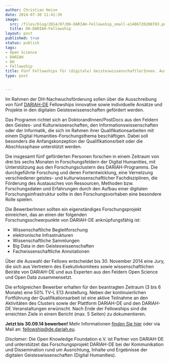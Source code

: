 ```yaml
---
author: Christian Heise
date: 2014-07-30 11:41:39
image:
  src: /files/blog/2014/07/DH-DARIAH-Fellowship_small-e1406720208783.png
  title: DH-DARIAH-Fellowship
layout: post
published: true
status: publish
tags:
- Open Science
- DARIAH
- DH
- Fellowship
title: Fünf Fellowships für (digitale) GeisteswissenschaftlerInnen. Ausschreibung läuft bis zum 30.09.14!
type: post


---
```


Im Rahmen der DH-Nachwuchsförderung sollen über die Ausschreibung von fünf [DARIAH-DE](http://de.dariah.eu/) Fellowships innovative sowie individuelle Ansätze und Projekte in den digitalen Geisteswissenschaften gefördert werden.

Das Programm richtet sich an DoktorandInnen/PostDocs aus den Feldern den Geistes- und Kulturwissenschaften, den Informationswissenschaften oder der Informatik, die sich im Rahmen ihrer Qualifikationsarbeiten mit einem Digital Humanities-Forschungsthema beschäftigen. Dabei soll besonders die Anfangskonzeption der Qualifikationsrbeit oder die Abschlussphase unterstützt werden.

Die insgesamt fünf geförderten Personen forschen in einem Zeitraum von drei bis sechs Monaten in Forschungsfeldern der Digital Humanities, mit Unterstützung aus den Forschungsclustern des DARIAH-Programms. Die durchgeführte Forschung und deren Fortentwicklung, eine Vernetzung verschiedener geistes- und kulturwissenschaftlicher Fachdisziplinen, die Förderung des Austausches von Ressourcen, Methoden bzw. Forschungsdaten und Erfahrungen durch den Aufbau einer digitalen Forschungsinfrastruktur sollte in den Forschungsvorhaben eine besondere Rolle spielen.

Die BewerberInnen sollten ein eigenständiges Forschungsprojekt einreichen, das an einen der folgenden  
Forschungsschwerpunkte von DARIAH-DE anknüpfungsfähig ist:

  * Wissenschaftliche Begleitforschung
  * elektronische Infrastrukturen
  * Wissenschaftliche Sammlungen
  * Big Data in den Geisteswissenschaften
  * Fachwissenschaftliche Annotationen

Über die Auswahl der Fellows entscheidet bis 30. November 2014 eine Jury, die sich aus Vertretern des Exekutivkomitees sowie wissenschaftlichen Beiräte von DARIAH-DE und aus Experten aus den Feldern Open Science und Open Data zusammensetzt.

Die erfolgreichen Bewerber erhalten für den beantragten Zeitraum (3 bis 6 Monate) eine 50% TV-L E13 Anstellung. Neben der kontinuierlichen Fortführung der Qualifikationsarbeit ist eine aktive Teilnahme an den Aktivitäten des Clusters sowie der Plattform DARIAH-DE und den DARIAH-DE Veranstaltungen erwünscht. Nach Ende der Fellowships sind die erreichten Ziele in einem Bericht (max. 5 Seiten) zu dokumentieren.

**Jetzt bis 30.09.14 bewerben!** Mehr Informationen [finden Sie hier](https://de.dariah.eu/fellowshipprogramm) oder via Mail an: fellowship@de.dariah.eu.

_Disclamer:_ Die Open Knowledge Foundation e.V. ist Partner von DARIAH-DE und unterstützet das Forschungsprojekt DARIAH-DE bei der Kommunikation und Dissemination rund um Ausrichtung, Inhalte und Ergebnisse der digitalen Geisteswissenschaften (Digital Humanities).